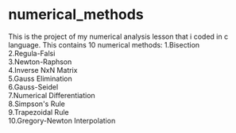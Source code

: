 # numerical_methods
This is the project of my numerical analysis lesson that i coded in c language. This contains 10 numerical methods:
1.Bisection <br/>
2.Regula-Falsi <br/>
3.Newton-Raphson <br/>
4.Inverse NxN Matrix <br/>
5.Gauss Elimination <br/>
6.Gauss-Seidel <br/>
7.Numerical Differentiation <br/>
8.Simpson's Rule <br/>
9.Trapezoidal Rule <br/>
10.Gregory-Newton Interpolation <br/>
